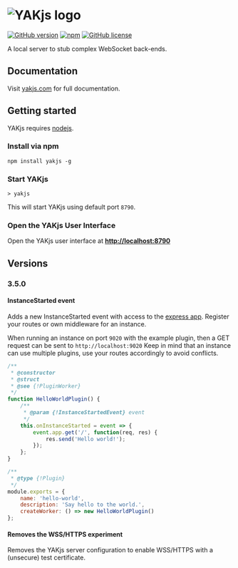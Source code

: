 # ![YAKjs logo](http://www.yakjs.com/asset/yakjs-logo-dark.svg)
[![GitHub version](https://img.shields.io/github/tag/cschuller/yak-js.svg?style=flat-square)](https://github.com/cschuller/yakjs)
[![npm](https://img.shields.io/npm/v/yakjs.svg?style=flat-square)](https://www.npmjs.com/package/yakjs)
[![GitHub license](https://img.shields.io/badge/license-MIT-blue.svg?style=flat-square)](https://raw.githubusercontent.com/cschuller/yakjs/master/LICENSE)

A local server to stub complex WebSocket back-ends.

## Documentation

Visit [yakjs.com](http://www.yakjs.com/) for full documentation.

## Getting started

YAKjs requires [nodejs](https://nodejs.org/).

### Install via npm

```
npm install yakjs -g
```

### Start YAKjs

```
> yakjs
```

This will start YAKjs using default port `8790`.

### Open the YAKjs User Interface

Open the YAKjs user interface at [**http://localhost:8790**](http://localhost:8790)

## Versions

### 3.5.0

#### InstanceStarted event

Adds a new InstanceStarted event with access to the [express app](https://expressjs.com/en/starter/hello-world.html).
Register your routes or own middleware for an instance. 

When running an instance on port `9020` with the example plugin, then a GET request can be sent to `http://localhost:9020`
Keep in mind that an instance can use multiple plugins, use your routes accordingly to avoid conflicts.

```javascript
/**
 * @constructor
 * @struct
 * @see {!PluginWorker}
 */
function HelloWorldPlugin() {
    /**
     * @param {!InstanceStartedEvent} event
     */
    this.onInstanceStarted = event => {
        event.app.get('/', function(req, res) {
            res.send('Hello world!');
        });
    };
}

/**
 * @type {!Plugin}
 */
module.exports = {
    name: 'hello-world',
    description: 'Say hello to the world.',
    createWorker: () => new HelloWorldPlugin()
};
```

#### Removes the WSS/HTTPS experiment 
Removes the YAKjs server configuration to enable WSS/HTTPS with a (unsecure) test certificate.

